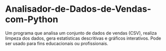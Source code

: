 # Analisador-de-Dados-de-Vendas-com-Python
Um programa que analisa um conjunto de dados de vendas (CSV), realiza limpeza dos dados, gera estatísticas descritivas e gráficos interativos. Pode ser usado para fins educacionais ou profissionais.
